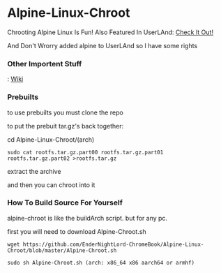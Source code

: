 # Alpine-Linux-Chroot
Chrooting Alpine Linux Is Fun! Also Featured In UserLAnd: [Check It Out!](https://github.com/CypherpunkArmory/UserLAnd-Assets-Alpine)

And Don't Wrorry  added alpine to UserLAnd so I have some rights

### Other Importent Stuff
: [Wiki](https://github.com/EnderNightLord-ChromeBook/Alpine-Linux-Chroot/wiki)

### Prebuilts
to use prebuilts you must clone the repo

to put the prebuit tar.gz's back together:

cd Alpine-Linux-Chroot/(arch)

`sudo cat rootfs.tar.gz.part00 rootfs.tar.gz.part01 rootfs.tar.gz.part02 >rootfs.tar.gz`

extract the archive

and then you can chroot into it

### How To Build Source For Yourself
alpine-chroot is like the buildArch script. but for any pc.

first you will need to download Alpine-Chroot.sh

`wget https://github.com/EnderNightLord-ChromeBook/Alpine-Linux-Chroot/blob/master/Alpine-Chroot.sh`

`sudo sh Alpine-Chroot.sh (arch: x86_64 x86 aarch64 or armhf)`
